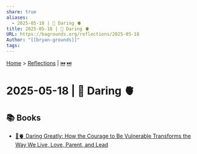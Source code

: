 ```yaml
---
share: true
aliases:
  - 2025-05-18 | 🦁 Daring 🫀
title: 2025-05-18 | 🦁 Daring 🫀
URL: https://bagrounds.org/reflections/2025-05-18
Author: "[[bryan-grounds]]"
tags: 
---
```

[Home](../index.md) > [Reflections](./index.md) | [⏮️](./2025-05-17.md) [⏭️](./2025-05-19.md)  
# 2025-05-18 | 🦁 Daring 🫀  
## 📚 Books  
- [🦁🫀 Daring Greatly: How the Courage to Be Vulnerable Transforms the Way We Live, Love, Parent, and Lead](../books/daring-greatly-how-the-courage-to-be-vulnerable-transforms-the-way-we-live-love-parent-and-lead.md)